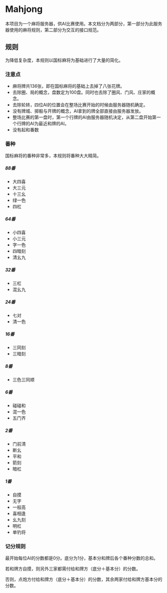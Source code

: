 # Mahjong

本项目为一个麻将服务器，供AI比赛使用。本文档分为两部分，第一部分为此服务器使用的麻将规则，第二部分为交互的接口规范。

## 规则

为降低复杂度，本规则以国标麻将为基础进行了大量的简化。

### 注意点

* 麻将牌共136张，即在国标麻将的基础上去掉了八张花牌。
* 去除圈、局的概念，盘数定为100盘。同时也去除了圈风、门风、庄家的概念。
* 去除轮转，四位AI的位置会在整场比赛开始的时候由服务器随机确定。
* 没有牌城、掷骰与开牌的概念，AI拿到的牌全部直接由服务器发放。
* 整场比赛的第一盘时，第一个行牌的AI由服务器随机决定，从第二盘开始第一个行牌的AI为最近和牌的AI。
* 没有起和番数

### 番种

国标麻将的番种非常多，本规则将番种大大精简。

##### 88番

* 大四喜
* 大三元
* 十三幺
* 绿一色
* 四杠

##### 64番

* 小四喜
* 小三元
* 字一色
* 四暗刻
* 清幺九

##### 32番

* 三杠
* 混幺九

##### 24番

* 七对
* 清一色

##### 16番

* 三同刻
* 三暗刻

##### 8番

* 三色三同顺

##### 6番

* 碰碰和
* 混一色
* 五门齐

##### 2番

* 门前清
* 断幺
* 平和
* 箭刻
* 暗杠

##### 1番

* 自摸
* 无字
* 一般高
* 喜相逢
* 幺九刻
* 明杠
* 单钓将

### 记分规则

最开始每位AI的分数都是0分。底分为1分，基本分和牌后各个番种分数的总和。

若和牌方自摸，则另外三家都需付给和牌方（底分＋基本分）的分数。

否则，点炮方付给和牌方（底分＋基本分）的分数，其余两家付给和牌方基本分的分数。

